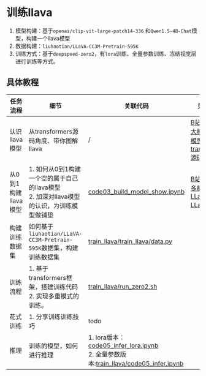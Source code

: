 # 训练llava

1. 模型构建：基于`openai/clip-vit-large-patch14-336` 和`Qwen1.5-4B-Chat`模型，构建一个llava模型
2. 数据构建：`liuhaotian/LLaVA-CC3M-Pretrain-595K`
3. 训练方式：基于`deepspeed-zero2`，有`lora`训练、全量参数训练、冻结视觉层进行训练等方式。

## 具体教程

| 任务流程          | 细节                                                        | 关联代码                                                                                                                                                      | 关联视频                                                                                                          |
|---------------|-----------------------------------------------------------|-----------------------------------------------------------------------------------------------------------------------------------------------------------|---------------------------------------------------------------------------------------------------------------|
| 认识llava模型     | 从transformers源码角度、带你图解llava                               | /                                                                                                                                                         | [B站: 多模态大模型LLaVA模型讲解——transformers源码解读](https://www.bilibili.com/video/BV1nw4m1S7nZ/?spm_id_from=333.999.0.0) |
| 从0到1构建llava模型 | 1. 如何从0到1构建一个空的属于自己的llava模型<br/>2. 加深对llava模型的认识，为训练模型做铺垫 | [code03_build_model_show.ipynb](train_llava/code03_build_model_show.ipynb)                                                                                | [B站: 自定义多模态大模型LLaVA——LLaVA系列](https://www.bilibili.com/video/BV1GS411P74b/?spm_id_from=333.999.0.0)           |
| 构建训练数据集       | 如何基于`liuhaotian/LLaVA-CC3M-Pretrain-595K`数据集，构建训练数据集      | [train_llava/train_llava/data.py](train_llava/train_llava/data.py)                                                                                        |                                                                                                               |
| 训练流程          | 1. 基于transformers框架，搭建训练代码<br/>2. 实现多重模式的训练。              | [train_llava/run_zero2.sh](train_llava/run_zero2.sh)                                                                                                      |                                                                                                               |
| 花式训练          | 1. 分享训练训练技巧                                               | todo                                                                                                                                                      |                                                                                                               |
| 推理            | 训练的模型，如何进行推理                                              | 1. lora版本： [code05_infer_lora.ipynb](train_llava/code05_infer_lora.ipynb) <br/>2. 全量参数版本:[train_llava/code05_infer.ipynb](train_llava/code05_infer.ipynb) |          |




